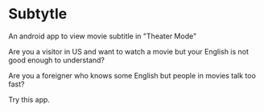 # Subtytle
An android app to view movie subtitle in "Theater Mode"

Are you a visitor in US and want to watch a movie but your English is not good enough to understand?

Are you a foreigner who knows some English but people in movies talk too fast?

Try this app. 

